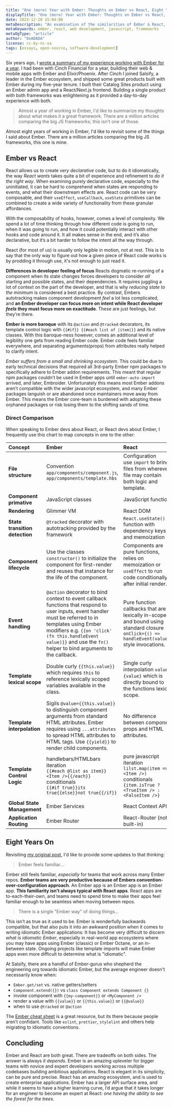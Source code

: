 ```yaml
---
title: "One (more) Year with Ember: Thoughts on Ember vs React, Eight Years Later"
displayTitle: "One (more) Year with Ember: Thoughts on Ember vs React, Eight Years Later"
date: 2023-12-20 15:04:00
metaDescription: "An examination of the similarities of Ember & React, some thoughts, and a conclusion."
metaKeywords: ember, react, web development, javascript, frameworks
metaOgType: "article"
author: "0xADADA"
license: cc-by-nc-sa
tags: [essays, open-source, software-development]
---
```


Six years ago, I [wrote a summary of my experience working with Ember for a year](https://0xadada.pub/2017/10/09/one-year-with-ember/).
I had been with Cinch Financial for a year, building their web & mobile apps with
Ember and Elixir/Phoenix. After Cinch I joined Salsify, a leader in the Ember
ecosystem, and shipped some great products built with Ember during my
five-year tenure. I built their Catalog Sites product using an Ember admin app
and a React/Next.js frontend. Building a single product with both frameworks was
enlightening as it provided a day-to-day experience with both.

> Almost a year of working in Ember, I'd like to summarize my thoughts about what
makes it a great framework. There are a million articles comparing the big JS
frameworks; this isn't one of those.

Almost eight years of working in Ember, I'd like to revisit some of the things
I said about Ember. There are a million articles comparing the big JS
frameworks, this one is mine.


## Ember vs React

React allows us to create _very declarative_ code, but to do it idiomatically,
the way _React wants_ takes quite a bit of experience and refinement to
_do it the right way_.
When examining purely declarative code, especially to the uninitiated, it can
be hard to comprehend when states are responding to events, and what their
downstream effects are. React code can be very composable, and their `useEffect`,
`useCallback`, `useState` primitives can be combined to create a wide variety
of functionality from these granular affordances.

With the composability of hooks, however, comes a level of complexity. We spend
a lot of time thinking through how different code is going to run, when it was
going to run, and how it could potentially interact with other hooks and code
around it. It all makes sense in the end, and it’s also declarative, but it’s
a bit harder to follow the intent all the way through.

React (for most of us) is usually only legible in motion, not at rest. This is
to say that the only way to figure out how a given piece of React code works is
by prodding it through use, it's not enough to just read it.

**Differences in developer feeling of focus** Reacts dogmatic re-running of a
component when its state changes forces developers to consider _all_ starting
and possible states, and their dependencies. It requires juggling a lot of
context on the part of the developer, and that is why _reducing state to the
minimum_ is considered a best practice.
By contrast, Embers autotracking makes component development _feel_ a lot
less complicated, and **an Ember developer can focus more on intent while React
developer _feels_ they must focus more on exactitude**.
These are just feelings, but they’re there.

**Ember is more baroque** with its `@action` and `@tracked` decorators,
its template control logic with `{{#if}} {{#each list of |item|}}` and
its native classes. With this baroque-ness however, comes an additional level
of legibility one gets from reading Ember code. Ember code feels familiar
everywhere, and separating arguments(props) from attributes really helped to
clarify intent.

_Ember suffers from a small and shrinking ecosystem_. This could be due to
early technical decisions that required all 3rd-party Ember npm packages
to specifically adhere to Ember addon requirements. This meant that regular
npm packages couldn’t be used in Ember apps until `ember-auto-import` arrived,
and later, Embroider. Unfortunately this means most Ember addons aren’t
compatible with the wider javascript ecosystem, and many Ember packages
languish or are abandoned once maintainers move away from Ember. This means
the Ember core-team is burdened with adopting these orphaned packages or risk
losing them to the shifting sands of time.

### Direct Comparison

When speaking to Ember devs about React, or React devs about Ember, I frequently
use this chart to map concepts in one to the other:

| **Concept** | **Ember** | **React** |
|:--|:--|:--|
| **File structure** | Convention<br />`app/components/component.js`, `app/components/template.hbs` | Configuration<br />use `import` to bring files from wherever, file may contain both logic and template. |
| **Component primative** | JavaScript classes | JavaScript functions |
| **Rendering** | Glimmer VM | React DOM |
| **State transition detection** | `@tracked` decorator with autotracking provided by the framework | `React.useState()` function with dependency keys and memoization |
| **Component lifecycle** | Use the classes `constructor()` to initialize the component for first-render and reuses that instance for the life of the component. | Components are pure functions, relies on memoization or `useEffect` to run code conditionally after initial render. |
| **Event handling** | `@action` decorator to bind context to event callback functions that respond to user inputs, event handler must be referred to in templates using Ember modifiers e.g. `{{on 'click' (fn this.handleEvent value)}}` and use the `fn()` helper to bind arguments to the callback. | Pure function callbacks that are lexically in-scope and bound using standard closure `onClick={() => handleEvent(value)}` style invocations. |
| **Template lexical scope** | Double curly `{{this.value}}` which requires `this` to reference lexically scoped variables available in the class. | Single curly interpolation `value={value}` which is directly bound to the functions lexical scope. |
| **Template interpolation** | Sigils `@value={{this.value}}` to distinguish component arguments from standard HTML attributes. Ember requires using `...attributes` to spread HTML attributes to HTML tags. Use `{{yield}}` to render child components. | No difference between component props and HTML attributes. | React spreads __all__ props down to HTML children. Use `{children}` to render child components. |
| **Template Control Logic** | handlebars/HTMLbars<br />iteration<br />`{{#each @list as item}}<Item />{{/each}}`<br />conditionals<br />`{{#if true}}its true{{else}}not true{{/if}}` | pure javascript<br />iteration<br />`lilst.map(item => <Item />)`<br />conditionals<br />`{item.isTrue ? <TrueItem /> : <FalseItem />}` |
| **Global State Management** | Ember Services | React Context API |
| **Application Routing** | Ember Router | React-Router (not built-in) |


## Eight Years On

Revisiting [my original post](https://0xadada.pub/2017/10/09/one-year-with-ember/),
I'd like to provide some updates to that thinking:

> Ember feels familiar…

Ember still feels familiar, _especially_ for teams that work across many Ember
repos. **Ember teams are very productive because of Embers
convention-over-configuration approach**.
An Ember app is an Ember app is an Ember app. **This familiarity isn’t always
typical with React apps**. React apps are to-each-their-own, and teams need to
spend time to make their apps feel familiar enough to be seamless when moving
between repos. 

> There is a single "Ember way" of doing things…

This isn’t as true as it used to be. Ember is wonderfully backwards compatible,
but that also puts it into an awkward position when it comes to writing
idiomatic Ember applications: It has become very difficult to discern
_what is idiomatic Ember_, especially in real-world app ecosystems where you
may have apps using Ember (classic) or Ember Octane, or an in-between state.
Ongoing projects like template imports will make Ember apps even more difficult
to determine what is "idiomatic".

At Salsify, there are a handful of Ember-gurus who shepherd the engineering org
towards idiomatic Ember, but the average engineer doesn't necessarily know when:
 * `Ember.get/set` vs. native getters/setters
 * `Component.extend({})` vs `class Component extends Component {}`
 * invoke component with `{{my-component}}` or `<MyComponent />`
 * render a value with `{{value}}` or `{{this.value}}` or `{{@value}}`
 * when to use `@tracked` or `@action`

The [Ember cheat sheet](https://ember-learn.github.io/ember-octane-vs-classic-cheat-sheet/)
is a great resource, but its there because people aren’t confidant. Tools like
`eslint`, `prettier`, `stylelint` and others help migrating to idiomatic
conventions.

## Concluding

Ember and React are both great. There are tradeoffs on both sides. The answer
is always _it depends_. Ember is an amazing upleveler for bigger teams with
novice and expert developers working across multiple codebases building
ambitious applications. React is elegant in its simplicity, can be pure and
precise. React has an amazing ecosystem, and is used to create enterprise
applications. Ember has a larger API surface area, and while it seems to
have a higher learning curve, I’d argue that it takes longer for an engineer
to become an expert at React: _one having the ability to see the forest
for the trees._
